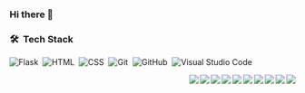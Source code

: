 ### Hi there 👋

<!--
**Andrey-OG/Andrey-OG** is a ✨ _special_ ✨ repository because its `README.md` (this file) appears on your GitHub profile.

Here are some ideas to get you started:

- 🔭 I’m currently working on ...
- 🌱 I’m currently learning ...
- 👯 I’m looking to collaborate on ...
- 🤔 I’m looking for help with ...
- 💬 Ask me about ...
- 📫 How to reach me: ...
- 😄 Pronouns: ...
- ⚡ Fun fact: ...
-->

### 🛠 &nbsp;Tech Stack

![Flask](https://img.shields.io/badge/-Flask-05122A?style=flat&logo=flask)&nbsp;
![HTML](https://img.shields.io/badge/-HTML-05122A?style=flat&logo=HTML5)&nbsp;
![CSS](https://img.shields.io/badge/-CSS-05122A?style=flat&logo=CSS3&logoColor=1572B6)&nbsp;
![Git](https://img.shields.io/badge/-Git-05122A?style=flat&logo=git)&nbsp;
![GitHub](https://img.shields.io/badge/-GitHub-05122A?style=flat&logo=github)&nbsp;
![Visual Studio Code](https://img.shields.io/badge/-Visual%20Studio%20Code-05122A?style=flat&logo=visual-studio-code&logoColor=007ACC)&nbsp;
<p>
<img align="right" src="https://img.shields.io/badge/PostgreSQL-316192?logo=postgresql&logoColor=white" />
<img align="right" src="https://img.shields.io/badge/Ubuntu-E95420?logo=ubuntu&logoColor=white" />
<img align="right" src="https://img.shields.io/badge/Postman-FF6C37?logo=Postman&logoColor=white" />
<img align="right" src="https://img.shields.io/badge/Docker-2CA5E0?logo=docker&logoColor=white" />

<img align="right" src="https://img.shields.io/badge/Python-306998?logo=python&logoColor=white" />
<img align="right" src="https://img.shields.io/badge/Django-092e20?logo=django&logoColor=white" />
<img align="right" src="https://img.shields.io/badge/SOLID-5f9ea0?logo=solid&logoColor=white" />
<img align="right" src="https://img.shields.io/badge/Nginx-009900?logo=nginx&logoColor=white" />
<img align="right" src="https://img.shields.io/badge/DRF-6B1F22?logo=restapi&logoColor=white" />
<img align="right" src="https://img.shields.io/badge/Docker-2CA5E0?logo=docker&logoColor=white" />
</p>
